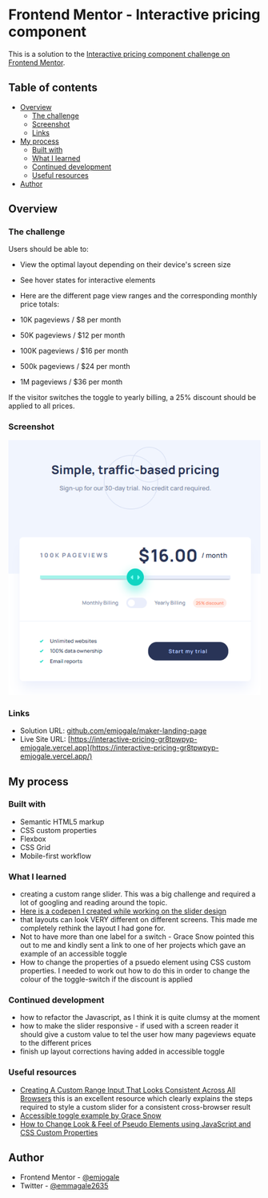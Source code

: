 # Frontend Mentor - Interactive pricing component

This is a solution to the [Interactive pricing component challenge on Frontend Mentor](https://www.frontendmentor.io/challenges/interactive-pricing-component-card-t0m8PIyY8).

## Table of contents

- [Overview](#overview)
  - [The challenge](#the-challenge)
  - [Screenshot](#screenshot)
  - [Links](#links)
- [My process](#my-process)
  - [Built with](#built-with)
  - [What I learned](#what-i-learned)
  - [Continued development](#continued-development)
  - [Useful resources](#useful-resources)
- [Author](#author)

## Overview

### The challenge

Users should be able to:

- View the optimal layout depending on their device's screen size
- See hover states for interactive elements
- Here are the different page view ranges and the corresponding monthly price totals:

- 10K pageviews / $8 per month
- 50K pageviews / $12 per month
- 100K pageviews / $16 per month
- 500k pageviews / $24 per month
- 1M pageviews / $36 per month

If the visitor switches the toggle to yearly billing, a 25% discount should be applied to all prices.

### Screenshot

![](./images/screenshot.png)

### Links

- Solution URL: [github.com/emjogale/maker-landing-page](https://github.com/emjogale/interactive-pricing)
- Live Site URL: [https://interactive-pricing-gr8tpwpyp-emjogale.vercel.app](https://interactive-pricing-gr8tpwpyp-emjogale.vercel.app/)

## My process

### Built with

- Semantic HTML5 markup
- CSS custom properties
- Flexbox
- CSS Grid
- Mobile-first workflow

### What I learned

- creating a custom range slider. This was a big challenge and required a lot of googling and reading around the topic.
- [Here is a codepen I created while working on the slider design](https://codepen.io/emjogale/pen/yLPVYXv)
- that layouts can look VERY different on different screens. This made me completely rethink the layout I had gone for.
- Not to have more than one label for a switch - Grace Snow pointed this out to me and kindly sent a link to one of her projects which gave an example of an accessible toggle
- How to change the properties of a psuedo element using CSS custom properties. I needed to work out how to do this in order to change the colour of the toggle-switch if the discount is applied

### Continued development

- how to refactor the Javascript, as I think it is quite clumsy at the moment
- how to make the slider responsive - if used with a screen reader it should give a custom value to tel the user how many pageviews equate to the different prices
- finish up layout corrections having added in accessible toggle

### Useful resources

- [Creating A Custom Range Input That Looks Consistent Across All Browsers](https://www.smashingmagazine.com/2021/12/create-custom-range-input-consistent-browsers/?utm_source=CSS-Weekly&utm_campaign=Issue-490&utm_medium=email#comments-create-custom-range-input-consistent-browsers) this is an excellent resource which clearly explains the steps required to style a custom slider for a consistent cross-browser result
- [Accessible toggle example by Grace Snow](https://www.frontendmentor.io/solutions/accessible-toggle-in-html-css-and-js-with-explanatory-notes-Z6gD3qfGl)
- [How to Change Look & Feel of Pseudo Elements using JavaScript and CSS Custom Properties](https://blog.shhdharmen.me/how-to-change-look-and-feel-of-pseudo-elements-using-javascript-and-css-custom-properties)

## Author

- Frontend Mentor - [@emjogale](https://www.frontendmentor.io/profile/emjogale)
- Twitter - [@emmagale2635](https://www.twitter.com/emmagale2635)
